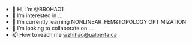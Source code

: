 - 👋 Hi, I’m @BROHAO1
- 👀 I’m interested in ...
- 🌱 I’m currently learning NONLINEAR_FEM&TOPOLOGY OPTIMIZATION
- 💞️ I’m looking to collaborate on ...
- 📫 How to reach me wzhihao@ualberta.ca

<!---
BROHAO1/BROHAO1 is a ✨ special ✨ repository because its `README.md` (this file) appears on your GitHub profile.
You can click the Preview link to take a look at your changes.
--->
